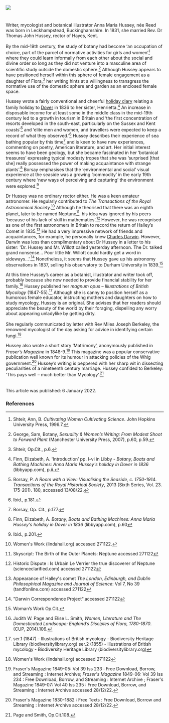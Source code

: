 <a href="https://beta.kent-maps.online"><img src="https://beta.kent-maps.online/juncture/ve-button.png"></a>
<param ve-config title="Anna Maria Hussey, née Reed (5 June 1805 – 26 August 1853)" author="Dr Liz Askey" layout="vtl" banner="https://raw.githubusercontent.com/kent-map/images/main/banners/19c.jpg" description="Dr Liz Askey's visual essay introducing the work of Kent based writer, mycologist and botanical illustrator Anna Maria Hussey.">

<!-- Global Entities -->
<param ve-entity eid="Q179224" aliases="Dover">
<param ve-entity eid="Q2690370" aliases="Hayes">

<!-- Basemap centred on Hayes -->
<param ve-map center="Q2690370" zoom="10">

<!-- Historical map layers -->
<param ve-map-layer active allmaps allmaps-id="bd3bb7d13a5d0a88" title="Moule 1850">

#

Writer, mycologist and botanical illustrator Anna Maria Hussey, née Reed was born in Leckhampstead, Buckinghamshire. In 1831, she married Rev. Dr Thomas John Hussey, rector of Hayes, Kent. 
<br><br>
By the mid-19th century, the study of botany had become ‘an occupation of choice, part of the parcel of normative activities for girls and women’[^ref1]  where they could learn informally from each other about the social and divine order so long as they did not venture into a masculine area of scientific study outside the domestic sphere.[^ref2] Although Hussey appears to have positioned herself within this sphere of female engagement as a daughter of Flora,[^ref3] her writing hints at a willingness to transgress the normative use of the domestic sphere and garden as an enclosed female space.
<param ve-image url="https://upload.wikimedia.org/wikipedia/commons/c/c9/Hayes_Library%2C_Hayes_%28West_Face_-_01%29.jpg" label="Hayes Library formerly the rectory" attribution="Doyle of London, via Wikimedia Commons" license="CC BY-SA 4.0">
<!-- Basemap centred on Hayes -->
<param ve-map center="Q2690370" zoom="10">

Hussey wrote a fairly conventional and cheerful [holiday diary](https://kent.overdrive.com/media/543802) relating a family holiday to [Dover](/19c/19c-dover) in 1836 to her sister, Henrietta.[^ref4]  An increase in disposable income for at least some in the middle class in the mid-19th century led to a growth in tourism in Britain and ‘the first concentration of resorts developed in the south-east, particularly on the Sussex and Kent coasts’[^ref5] and ‘elite men and women, and travellers were expected to keep a record of what they observed.’[^ref6]  Hussey describes their experience of sea bathing popular by this time[^ref7]  and is keen to have new experiences, commenting on poetry, American literature, and art. Her initial interest seems to have been geology, but she became fascinated in her ‘botanical treasures’ expressing typical modesty tropes that she was ‘surprised [that she] really possessed the power of making acquaintance with strange plants’.[^ref8]  Borsay emphasises that the ‘environmental and social’ visual experience at the seaside was a growing ‘commodity’ in the early 19th century where ‘new ways of perceiving and capturing’ the environment were explored.[^ref9]  
<param ve-image url="https://upload.wikimedia.org/wikipedia/commons/f/f3/David_Cox_-_Dover_-_Google_Art_Project.jpg" label="Dover, 1832" attribution="David Cox, Public domain, via Wikimedia Commons">
<!-- Basemap centred on Dover -->
<param ve-map center="Q179224" zoom="10">
	
Dr Hussey was no ordinary rector either. He was a keen amateur astronomer. He regularly contributed to _The Transactions of the Royal Astronomical Society._[^ref10]  Although he theorised that there was an eighth planet, later to be named Neptune[^ref11]. his idea was ignored by his peers 'because of his lack of skill in mathematics’.[^ref12] However, he was recognised as one of the first astronomers in Britain to record the return of <span data-mouseover-image-zoomto="1291,164,1536,1126">Halley’s Comet</span> in 1835.[^ref13]  He had a very impressive network of friends and acquaintances, for example, he personally knew [Charles Darwin](/19c/19c-darwin-biography). However, Darwin was less than complimentary about Dr Hussey in a letter to his sister: 'Dr. Hussey and Mr. Willott called yesterday afternoon. The Dr. talked grand nonsense... Poor little Mr. Willott could hardly get a word in sideways...'.[^ref14] Nonetheless, it seems that Hussey gave up his astronomy observations in 1837, selling his observatory to Durham University in 1839.[^ref15]  
<param ve-image url="https://iiif.wellcomecollection.org/image/V0024725/full/full/0/default.jpg" label="Astronomy: comets in a night sky. Engraving." attribution="Wellcome Collection">

At this time Hussey’s career as a botanist, illustrator and writer took off, probably because she now needed to provide financial stability for her family.[^ref16]  Hussey published her _magnum opus_ – _Illustrations of British Mycology_ (1847-55).[^ref17] Although she is canny to position herself as a humorous female educator, instructing mothers and daughters on how to study mycology, Hussey is an original. She advises that her readers should appreciate the beauty of the world by their foraging, dispelling any worry about appearing unladylike by getting dirty. 
<br><br>
She regularly communicated by letter with Rev Miles Joseph Berkeley, the renowned mycologist of the day asking for advice in identifying certain fungi.[^ref18]
<param ve-image url="https://upload.wikimedia.org/wikipedia/commons/b/b0/T._J._Hussey%2C_Illustrations_of_British_mycology_Wellcome_L0025704.jpg" label="Illustration of British Mycology, Anna Maria Hussey via Wikimedia Commons" license="CC BY 4.0"> 

Hussey also wrote a short story ‘Matrimony’, anonymously published  in _Fraser’s Magazine_ in 1848-9.[^ref19] This magazine was a popular conservative publication well known for its humour in attacking policies of the Whig government.[^ref20]  Hussey’s writing is peppered with her sharp wit in dissecting peculiarities of a nineteenth century marriage. Hussey confided to Berkeley: ‘This pays well – much better than Mycology’.[^ref21]  
<br><br>
This article was published: 6 January 2022.
<param ve-image url="https://iiif.wellcomecollection.org/image/L0022209/full/full/0/default.jpg" label="Illustrations of British mycology, containing figures and description of the funguses of interest and novelty indigenous to Britain" attribtuion="By Mrs. T.J. Hussey. Wellcome Collection">

### References

[^ref1]: Shteir, Ann, B. _Cultivating Women Cultivating Science_. John Hopkins University Press, 1996.7.
[^ref2]: George, Sam, Botany, _Sexuality & Women’s Writing: From Modest Shoot to Forward Plant_ (Manchester University Press, 2007), p.60, p.59.
[^ref3]: Shteir, Op.Cit., p.6.
[^ref4]: Finn, Elizabeth, A. 'Introduction’ pp. I-vi in Libby - _Botany, Boats and Bathing Machines: Anna Maria Hussey's holiday in Dover in 1836_ (libbyapp.com), p.ii. 
[^ref5]: Borsay, P. _A Room with a View: Visualising the Seaside, c. 1750-1914_. _Transactions of the Royal Historical Society_, 2013 (Sixth Series, Vol. 23. 175-201). 180, accessed 13/08/22.
[^ref6]: Ibid., p.181.
[^ref7]: Borsay, Op. Cit., p.177.
[^ref8]: Finn, Elizabeth, A. _Botany, Boats and Bathing Machines: Anna Maria Hussey's holiday in Dover in 1836_ (libbyapp.com), p.60
[^ref9]: Ibid., p.201.
[^ref10]: Women's Work (lindahall.org) accessed 271122.
[^ref11]: Skyscript: The Birth of the Outer Planets: Neptune accessed 271122
[^ref12]: Historic Dispute : Is Urbain Le Verrier the true discoverer of Neptune (scienceclarified.com) accessed 271122
[^ref13]: Appearance of Halley's comet _The London, Edinburgh, and Dublin Philosophical Magazine and Journal of Science_: Vol 7, No 39 (tandfonline.com) accessed 271122
[^ref14]: "Darwin Correspondence Project".accessed 271122
[^ref15]: Woman’s Work Op.Cit.
[^ref16]: Judith W. Page and Elise L. Smith, _Women, Literature and The Domesticated Landscape: England’s Disciples of Flora, 1780-1870_. (CUP, 2014).106.
[^ref17]: ser.1 (1847) - Illustrations of British mycology - Biodiversity Heritage Library (biodiversitylibrary.org) ser.2 (1855) - Illustrations of British mycology - Biodiversity Heritage Library (biodiversitylibrary.org)
[^ref18]: Women's Work (lindahall.org) accessed 271122
[^ref19]: Fraser's Magazine 1849-05: Vol 39 Iss 233 : Free Download, Borrow, and Streaming : Internet Archive; _Fraser's Magazine_ 1849-06: Vol 39 Iss 234 : Free Download, Borrow, and Streaming : Internet Archive ; Fraser's Magazine 1849-07: Vol 40 Iss 235 : Free Download, Borrow, and Streaming : Internet Archive accessed 28/12/22.
[^ref20]: Fraser's Magazine 1830-1882 : Free Texts : Free Download, Borrow and Streaming : Internet Archive accessed 28/12/22.
[^ref21]: Page and Smith, Op.Cit.108.

